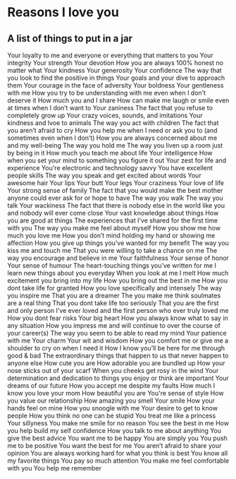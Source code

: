 # Reasons I love you

## A list of things to put in a jar

Your loyalty to me and everyone or everything that matters to you
Your integrity
Your strength
Your devotion
How you are always 100% honest no matter what
Your kindness
Your generosity
Your confidence
The way that you look to find the positive in things
Your goals and your dive to approach them
Your courage in the face of adversity
Your boldness
Your gentleness with me
How you try to be understanding with me even when I don’t deserve it
How much you and I share
How can make me laugh or smile even at times when I don’t want to
Your zaniness
The fact that you refuse to completely grow up
Your crazy voices, sounds, and imitations
Your kindness and lvoe to animals
The way you act with children
The fact that you aren’t afraid to cry
How you help me when I need or ask you to (and sometimes even when I don’t)
How you are always concerned about me and my well-being
The way you hold me
The way you liven up a room just by being in it
How much you teach me about life
Your intelligence
How when you set your mind to something you figure it out
Your zest for life and experience
You're electronic and technology savvy
You have excellent people skills
The way you speak and get excited about words
Your awesome hair
Your lips
Your butt
Your legs
Your craziness
Your love of life
Your strong sense of family
The fact that you would make the best mother anyone could ever ask for or hope to have
The way you walk
The way you talk
Your wackiness
The fact that there is nobody else in the world like you and nobody will ever come close
Your vast knowledge about things
How you are good at things
The experiences that I’ve shared for the first time with you
The way you make me feel about myself
How you show me how much you love me
How you don’t mind holding my hand or showing me affection
How you give up things you’ve wanted for my benefit
The way you kiss me and touch me
That you were willing to take a chance on me
The way you encourage and believe in me
Your faithfulness
Your sense of honor
Your sense of humour
The heart-touching things you’ve written for me
I learn new things about you everyday
When you look at me I melt
How much excitement you bring into my life
How you bring out the best in me
How you dont take life for granted
How you love specifically and intensely
The way you inspire me
That you are a dreamer
The you make me think soulmates are a real thing
That you dont take life too seriously
That you are the first and only person I’ve ever loved and the first person who ever truly loved me
How you dont fear risks
Your big heart
How you always know what to say in any situation
How you impress me and will continue to over the course of your career(s)
The way you seem to be able to read my mind
Your patience with me
Your charm
Your wit and wisdom
How you comfort me or give me a shoulder to cry on when I need it
How I know you’ll be here for me through good & bad
The extraordinary things that happen to us that never happen to anyone else
How cute you are
How adorable you are bundled up
How your nose sticks out of your scarf
When you cheeks get rosy in the wind
Your determination and dedication to things you enjoy or think are important
Your dreams of our future
How you accept me despite my faults
How much I know you love your mom
How beautiful you are
You're sense of style
How you value our relationship
How amazing you smell
Your smile
How your hands feel on mine
How you snoogle with me
Your desire to get to know people
How you think no one can be stupid
You treat me like a princess
Your sillyness
You make me smile for no reason
You see the best in me
How you help build my self confidence
How you talk to me about anything
You give the best advice
You want me to be happy
You are simply you
You push me to be positive
You want the best for me
You aren’t afraid to share your opinion
You are always working hard for what you think is best
You know all my favorite things
You pay so much attention
You make me feel comfortable with you
You help me remember
